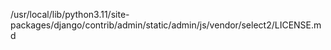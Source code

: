 /usr/local/lib/python3.11/site-packages/django/contrib/admin/static/admin/js/vendor/select2/LICENSE.md